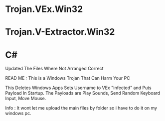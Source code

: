 # Trojan.VEx.Win32
# Trojan.V-Extractor.Win32
# C#

Updated The Files Where Not Arranged Correct

READ ME :
This is a Windows Trojan That Can Harm Your PC

This Deletes Windows Apps Sets Username to VEx "Infected" and Puts Payload In Startup.
The Payloads are Play Sounds, Send Random Keyboard Input, Move Mouse.

Info :
It wont let me upload the main files by folder so i have to do it on my windows pc.
